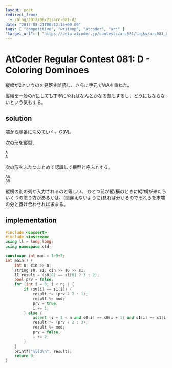 ```yaml
---
layout: post
redirect_from:
  - /blog/2017/08/21/arc-081-d/
date: "2017-08-21T00:12:16+09:00"
tags: [ "competitive", "writeup", "atcoder", "arc" ]
"target_url": [ "https://beta.atcoder.jp/contests/arc081/tasks/arc081_b" ]
---
```


# AtCoder Regular Contest 081: D - Coloring Dominoes

縦幅が$2$というのを見落す誤読し、さらに手元でWAを重ねた。

縦幅を一般の$H$にしても丁寧にやればなんとかなる気もするし、どうにもならないという気もする。

## solution

端から順番に決めていく。$O(N)$。

次の形を縦型、

```
A
A
```

次の形をふたつまとめて認識して横型と呼ぶとする。


```
AA
BB
```

縦横の別の列が入力されるのと等しい。
ひとつ前が縦/横のときに縦/横が来たらいくつの塗り方があるかは、(間違えないように)見れば分かるのでそれらを末端の分と掛け合わせれば求まる。

## implementation

``` c++
#include <cassert>
#include <iostream>
using ll = long long;
using namespace std;

constexpr int mod = 1e9+7;
int main() {
    int n; cin >> n;
    string s0, s1; cin >> s0 >> s1;
    ll result = (s0[0] == s1[0] ? 3 : 2);
    bool prv = false;
    for (int i = 0; i < n; ) {
        if (s0[i] == s1[i]) {
            result *= (prv ? 2 : 1);
            result %= mod;
            prv = true;
            i += 1;
        } else {
            assert (i + 1 < n and s0[i] == s0[i + 1] and s1[i] == s1[i + 1]);
            result *= (prv ? 2 : 3);
            result %= mod;
            prv = false;
            i += 2;
        }
    }
    printf("%lld\n", result);
    return 0;
}
```

